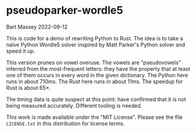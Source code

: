 # pseudoparker-wordle5
Bart Massey 2022-09-12

This is code for a demo of rewriting Python to Rust.  The
idea is to take a naïve Python Wordle5 solver inspired by
Matt Parker's Python solver and speed it up.

This version prunes on vowel overuse. The vowels are
"pseudovowels" inferred from the most-frequent letters: they
have the property that at least one of them occurs in every
word in the given dictionary. The Python here runs in about
710ms.  The Rust here runs in about 11ms. The speedup for
Rust is about 65×.

The timing data is quite suspect at this point: have
confirmed that it is not being measured
accurately. Different tooling is needed.

This work is made available under the "MIT License". Please
see the file `LICENSE.txt` in this distribution for license
terms.
